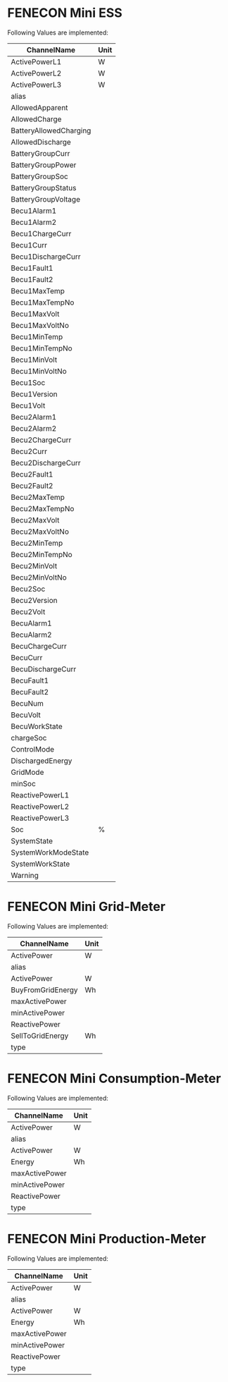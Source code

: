 # FENECON Mini ESS


Following Values are implemented:

|ChannelName|Unit|
|---|---|
|ActivePowerL1|W|
|ActivePowerL2|W|
|ActivePowerL3|W|
|alias||
|AllowedApparent||
|AllowedCharge||
|BatteryAllowedCharging||
|AllowedDischarge||
|BatteryGroupCurr||
|BatteryGroupPower||
|BatteryGroupSoc||
|BatteryGroupStatus||
|BatteryGroupVoltage||
|Becu1Alarm1||
|Becu1Alarm2||
|Becu1ChargeCurr||
|Becu1Curr||
|Becu1DischargeCurr||
|Becu1Fault1||
|Becu1Fault2||
|Becu1MaxTemp||
|Becu1MaxTempNo||
|Becu1MaxVolt||
|Becu1MaxVoltNo||
|Becu1MinTemp||
|Becu1MinTempNo||
|Becu1MinVolt||
|Becu1MinVoltNo||
|Becu1Soc||
|Becu1Version||
|Becu1Volt||
|Becu2Alarm1||
|Becu2Alarm2||
|Becu2ChargeCurr||
|Becu2Curr||
|Becu2DischargeCurr||
|Becu2Fault1||
|Becu2Fault2||
|Becu2MaxTemp||
|Becu2MaxTempNo||
|Becu2MaxVolt||
|Becu2MaxVoltNo||
|Becu2MinTemp||
|Becu2MinTempNo||
|Becu2MinVolt||
|Becu2MinVoltNo||
|Becu2Soc||
|Becu2Version||
|Becu2Volt||
|BecuAlarm1||
|BecuAlarm2||
|BecuChargeCurr||
|BecuCurr||
|BecuDischargeCurr||
|BecuFault1||
|BecuFault2||
|BecuNum||
|BecuVolt||
|BecuWorkState||
|chargeSoc||
|ControlMode||
|DischargedEnergy||
|GridMode||
|minSoc||
|ReactivePowerL1||
|ReactivePowerL2||
|ReactivePowerL3||
|Soc|%|
|SystemState||
|SystemWorkModeState||
|SystemWorkState||
|Warning||
# FENECON Mini Grid-Meter


Following Values are implemented:

|ChannelName|Unit|
|---|---|
|ActivePower|W|
|alias||
|ActivePower|W|
|BuyFromGridEnergy|Wh|
|maxActivePower||
|minActivePower||
|ReactivePower||
|SellToGridEnergy|Wh|
|type||
# FENECON Mini Consumption-Meter


Following Values are implemented:

|ChannelName|Unit|
|---|---|
|ActivePower|W|
|alias||
|ActivePower|W|
|Energy|Wh|
|maxActivePower||
|minActivePower||
|ReactivePower||
|type||
# FENECON Mini Production-Meter


Following Values are implemented:

|ChannelName|Unit|
|---|---|
|ActivePower|W|
|alias||
|ActivePower|W|
|Energy|Wh|
|maxActivePower||
|minActivePower||
|ReactivePower||
|type||
